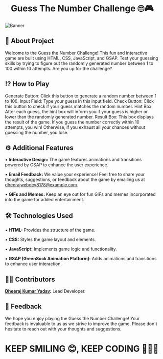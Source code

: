 <h1 align="center">Guess The Number Challenge 🙄🎮</h1>

![Banner](https://github.com/Design-With-Dheeraj/Design-With-Dheeraj/assets/120724794/5a6a3829-0690-4d12-9a17-beb0fed517e5)

## 🚀 About Project

Welcome to the Guess the Number Challenge! This fun and interactive game are built using HTML, CSS, JavaScript, and GSAP. Test your guessing skills by trying to figure out the randomly generated number between 1 to 100 within 10 attempts. Are you up for the challenge?

## ⁉ How to Play
Generate Button: Click this button to generate a random number between 1 to 100.
Input Field: Type your guess in this input field.
Check Button: Click this button to check if your guess matches the random number.
Hint Box: After each guess, the hint box will inform you if your guess is higher or lower than the randomly generated number.
Result Box: This box displays the result of the game. If you guess the number correctly within 10 attempts, you win! Otherwise, if you exhaust all your chances without guessing the number, you lose.


## ⚙ Additional Features
▪ **Interactive Design:** The game features animations and transitions powered by GSAP to enhance the user experience.

▪ **Email Feedback:** We value your experience! Feel free to share your thoughts, suggestions, or feedback about the game by emailing us at dheerajwebdev8178@example.com.

▪ **GIFs and Memes:** Keep an eye out for fun GIFs and memes incorporated into the game for added entertainment.


## 🛠 Technologies Used
▪ **HTML:** Provides the structure of the game.

▪ **CSS:** Styles the game layout and elements.

▪ **JavaScript:** Implements game logic and functionality.

▪ **GSAP (GreenSock Animation Platform):** Adds animations and transitions to enhance user interaction.


## 🤝🏻 Contributors
**[Dheeraj Kumar Yadav](https://github.com/Design-With-Dheeraj):** Lead Developer.

## 💌 Feedback
We hope you enjoy playing the Guess the Number Challenge! Your feedback is invaluable to us as we strive to improve the game. Please don't hesitate to reach out with your thoughts and suggestions.

# KEEP SMILING 😊, KEEP CODING 👨🏻‍💻
